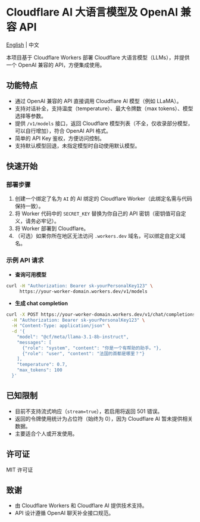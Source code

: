 # Cloudflare AI 大语言模型及 OpenAI 兼容 API

[English](https://github.com/Drigrow/cloudflare-llm-openai-api/blob/main/README.md) | 中文

本项目基于 Cloudflare Workers 部署 Cloudflare 大语言模型（LLMs），并提供一个 OpenAI 兼容的 API，方便集成使用。

## 功能特点

- 通过 OpenAI 兼容的 API 直接调用 Cloudflare AI 模型（例如 LLaMA）。
- 支持对话补全，支持温度（temperature）、最大令牌数（max tokens）、模型选择等参数。
- 提供 `/v1/models` 接口，返回 Cloudflare 模型列表（不全，仅收录部分模型，可以自行增加），符合 OpenAI API 格式。
- 简单的 API Key 鉴权，方便访问控制。
- 支持默认模型回退，未指定模型时自动使用默认模型。

## 快速开始

### 部署步骤

1. 创建一个绑定了名为 `AI` 的 AI 绑定的 Cloudflare Worker（此绑定名需与代码保持一致）。
2. 将 Worker 代码中的 `SECRET_KEY` 替换为你自己的 API 密钥（密钥值可自定义，请务必牢记）。
3. 将 Worker 部署到 Cloudflare。
4. （可选）如果你所在地区无法访问 `.workers.dev` 域名，可以绑定自定义域名。

### 示例 API 请求

- **查询可用模型**

```bash
curl -H "Authorization: Bearer sk-yourPersonalKey123" \
     https://your-worker-domain.workers.dev/v1/models
````

* **生成 chat completion**

```bash
curl -X POST https://your-worker-domain.workers.dev/v1/chat/completions \
  -H "Authorization: Bearer sk-yourPersonalKey123" \
  -H "Content-Type: application/json" \
  -d '{
    "model": "@cf/meta/llama-3.1-8b-instruct",
    "messages": [
      {"role": "system", "content": "你是一个有帮助的助手。"},
      {"role": "user", "content": "法国的首都是哪里？"}
    ],
    "temperature": 0.7,
    "max_tokens": 100
  }'
```

## 已知限制

* 目前不支持流式响应（`stream=true`），若启用将返回 501 错误。
* 返回的令牌使用统计为占位符（始终为 0），因为 Cloudflare AI 暂未提供相关数据。
* 主要适合个人或开发使用。

## 许可证

MIT 许可证

## 致谢

* 由 Cloudflare Workers 和 Cloudflare AI 提供技术支持。
* API 设计遵循 OpenAI 聊天补全接口规范。
